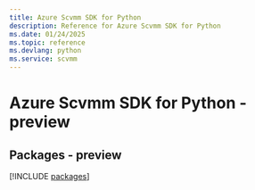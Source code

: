 ```yaml
---
title: Azure Scvmm SDK for Python
description: Reference for Azure Scvmm SDK for Python
ms.date: 01/24/2025
ms.topic: reference
ms.devlang: python
ms.service: scvmm
---
```

# Azure Scvmm SDK for Python - preview
## Packages - preview
[!INCLUDE [packages](scvmm-index.md)]